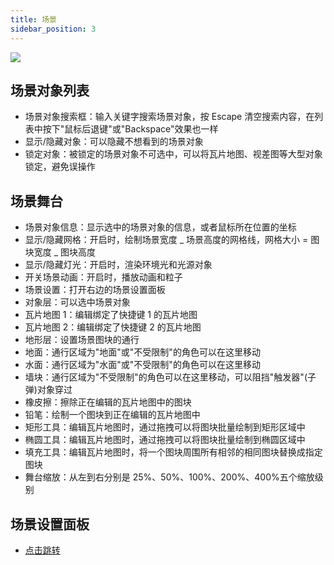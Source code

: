 ```yaml
---
title: 场景
sidebar_position: 3
---
```


![](https://yamirpg.com/zh/assets/images/scene-1-9e6205306a82201eafe593358a8e81b8.png)

## 场景对象列表

- 场景对象搜索框：输入关键字搜索场景对象，按 Escape 清空搜索内容，在列表中按下"鼠标后退键"或"Backspace"效果也一样
- 显示/隐藏对象：可以隐藏不想看到的场景对象
- 锁定对象：被锁定的场景对象不可选中，可以将瓦片地图、视差图等大型对象锁定，避免误操作

## 场景舞台

- 场景对象信息：显示选中的场景对象的信息，或者鼠标所在位置的坐标
- 显示/隐藏网格：开启时，绘制场景宽度 _ 场景高度的网格线，网格大小 = 图块宽度 _ 图块高度
- 显示/隐藏灯光：开启时，渲染环境光和光源对象
- 开关场景动画：开启时，播放动画和粒子
- 场景设置：打开右边的场景设置面板
- 对象层：可以选中场景对象
- 瓦片地图 1：编辑绑定了快捷键 1 的瓦片地图
- 瓦片地图 2：编辑绑定了快捷键 2 的瓦片地图
- 地形层：设置场景图块的通行
- 地面：通行区域为"地面"或"不受限制"的角色可以在这里移动
- 水面：通行区域为"水面"或"不受限制"的角色可以在这里移动
- 墙块：通行区域为"不受限制"的角色可以在这里移动，可以阻挡"触发器"(子弹)对象穿过
- 橡皮擦：擦除正在编辑的瓦片地图中的图块
- 铅笔：绘制一个图块到正在编辑的瓦片地图中
- 矩形工具：编辑瓦片地图时，通过拖拽可以将图块批量绘制到矩形区域中
- 椭圆工具：编辑瓦片地图时，通过拖拽可以将图块批量绘制到椭圆区域中
- 填充工具：编辑瓦片地图时，将一个图块周围所有相邻的相同图块替换成指定图块
- 舞台缩放：从左到右分别是 25%、50%、100%、200%、400%五个缩放级别

## 场景设置面板

- [点击跳转](/docs/scene/scene-settings)
